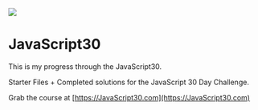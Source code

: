 ![](https://javascript30.com/images/JS3-social-share.png)


# JavaScript30

This is my progress through the JavaScript30.

Starter Files + Completed solutions for the JavaScript 30 Day Challenge.

Grab the course at [https://JavaScript30.com](https://JavaScript30.com)

